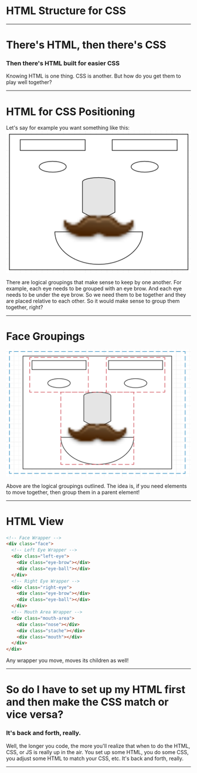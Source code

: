 # HTML Structure for CSS

---

# There's HTML, then there's CSS
### Then there's HTML built for easier CSS
Knowing HTML is one thing. CSS is another. But how do you get them to play well together?

---
# HTML for CSS Positioning
Let's say for example you want something like this:
![Screen Shot 2017-05-01 at 4.30.17 PM](</assets/Screen Shot 2017-05-01 at 4.30.17 PM.png>)

There are logical groupings that make sense to keep by one another.
For example, each eye needs to be grouped with an eye brow.
And each eye needs to be under the eye brow. So we need them to be together and they are placed relative to each other. So it would make sense to group them together, right?

---
# Face Groupings

![Screen Shot 2017-05-01 at 4.35.34 PM](</assets/Screen Shot 2017-05-01 at 4.35.34 PM.png>)

Above are the logical groupings outlined.
The idea is, if you need elements to move together, then group them in a parent element!

---
# HTML View

```HTML
<!-- Face Wrapper -->
<div class="face">
  <!-- Left Eye Wrapper -->
  <div class="left-eye">
    <div class="eye-brow"></div>
    <div class="eye-ball"></div>
  </div>
  <!-- Right Eye Wrapper -->
  <div class="right-eye">
    <div class="eye-brow"></div>
    <div class="eye-ball"></div>
  </div>
  <!-- Mouth Area Wrapper -->
  <div class="mouth-area">
    <div class="nose"></div>
    <div class="stache"></div>
    <div class="mouth"></div>
  </div>
</div>
```
Any wrapper you move, moves its children as well!

---


# So do I have to set up my HTML first and then make the CSS match or vice versa?

### It's back and forth, really.

Well, the longer you code, the more you'll realize that when to do the HTML, CSS, or JS is really up in the air. You set up some HTML, you do some CSS, you adjust some HTML to match your CSS, etc. It's back and forth, really.

---

